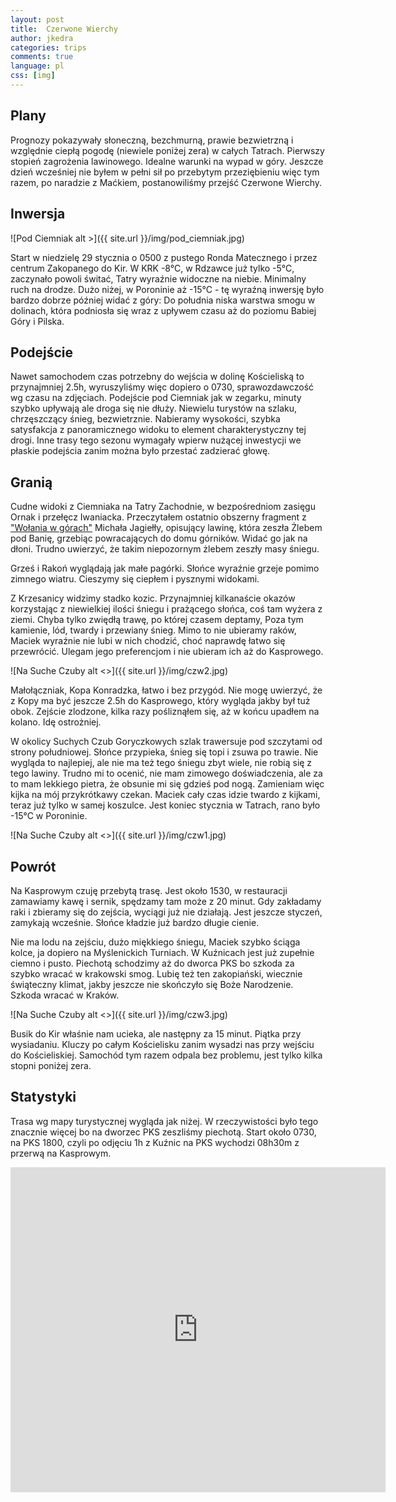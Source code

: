 ```yaml
---
layout: post
title:  Czerwone Wierchy
author: jkedra
categories: trips
comments: true
language: pl
css: [img]
---
```


## Plany

Prognozy pokazywały słoneczną, bezchmurną, prawie bezwietrzną i względnie
ciepłą pogodę (niewiele poniżej zera) w całych Tatrach. Pierwszy stopień
zagrożenia lawinowego. Idealne warunki na wypad w góry.  Jeszcze dzień
wcześniej nie byłem w pełni sił po przebytym przeziębieniu więc tym razem, po
naradzie z Maćkiem, postanowiliśmy przejść Czerwone Wierchy.

## Inwersja

![Pod Ciemniak alt >]({{ site.url }}/img/pod_ciemniak.jpg)

Start w niedzielę 29 stycznia o 0500 z pustego Ronda Matecznego
i przez centrum Zakopanego do Kir. W KRK -8°C, w Rdzawce już tylko -5°C,
zaczynało powoli świtać, Tatry wyraźnie widoczne na niebie. Minimalny
ruch na drodze. Dużo niżej, w Poroninie aż -15°C - tę wyraźną inwersję
było bardzo dobrze później widać z góry: Do południa niska warstwa
smogu w dolinach, która podniosła się wraz z upływem czasu aż do poziomu
Babiej Góry i Pilska.

## Podejście

Nawet samochodem czas potrzebny do wejścia w dolinę Kościeliską to
przynajmniej 2.5h, wyruszyliśmy więc dopiero o 0730, sprawozdawczość
wg czasu na zdjęciach. Podejście pod Ciemniak jak w zegarku,
minuty szybko upływają ale droga się nie dłuży. Niewielu turystów na
szlaku, chrzęszczący śnieg, bezwietrznie. Nabieramy wysokości,
szybka satysfakcja z panoramicznego widoku to element charakterystyczny tej
drogi. Inne trasy tego sezonu wymagały wpierw nużącej inwestycji we
płaskie podejścia zanim można było przestać zadzierać głowę.



## Granią

Cudne widoki z Ciemniaka na Tatry Zachodnie, w bezpośredniom zasięgu
Ornak i przełęcz Iwaniacka. Przeczytałem ostatnio obszerny fragment z 
["Wołania w górach"][1] Michała Jagiełły, opisujący lawinę, która zeszła
Żlebem pod Banię, grzebiąc powracających do domu górników. Widać go jak
na dłoni. Trudno uwierzyć, że takim niepozornym żlebem zeszły masy śniegu.

Grześ i Rakoń wyglądają jak małe pagórki. Słońce wyraźnie grzeje pomimo
zimnego wiatru. Cieszymy się ciepłem i pysznymi widokami.

Z Krzesanicy widzimy stadko kozic. Przynajmniej kilkanaście okazów
korzystając z niewielkiej ilości śniegu i prażącego słońca, coś tam
wyżera z ziemi. Chyba tylko zwiędłą trawę, po której czasem deptamy,
Poza tym kamienie, lód, twardy i przewiany śnieg. Mimo to nie ubieramy
raków, Maciek wyraźnie nie lubi w nich chodzić, choć naprawdę łatwo się
przewrócić. Ulegam jego preferencjom i nie ubieram ich aż do Kasprowego.

![Na Suche Czuby alt <>]({{ site.url }}/img/czw2.jpg)

Małołączniak, Kopa Konradzka, łatwo i bez przygód. Nie mogę uwierzyć, że
z Kopy ma być jeszcze 2.5h do Kasprowego, który wygląda jakby był tuż obok.
Zejście zlodzone, kilka razy pośliznąłem się, aż w końcu upadłem na kolano.
Idę ostrożniej.

W okolicy Suchych Czub Goryczkowych szlak trawersuje pod szczytami od strony
południowej. Słońce przypieka, śnieg się topi i zsuwa po trawie. Nie wygląda
to najlepiej, ale nie ma też tego śniegu zbyt wiele, nie robią się z tego
lawiny. Trudno mi to ocenić, nie mam zimowego doświadczenia, ale za to mam
lekkiego pietra, że obsunie mi się gdzieś pod nogą. Zamieniam więc kijka na mój
przykrótkawy czekan. Maciek cały czas idzie twardo z kijkami, teraz już tylko w
samej koszulce. Jest koniec stycznia w Tatrach, rano było -15°C w Poroninie.

![Na Suche Czuby alt <>]({{ site.url }}/img/czw1.jpg)

## Powrót

Na Kasprowym czuję przebytą trasę. Jest około 1530, w restauracji zamawiamy
kawę i sernik, spędzamy tam może z 20 minut. Gdy zakładamy raki i zbieramy
się do zejścia, wyciągi już nie działają. Jest jeszcze styczeń, zamykają
wcześnie. Słońce kładzie już bardzo długie cienie.

Nie ma lodu na zejściu, dużo miękkiego śniegu, Maciek szybko ściąga kolce,
ja dopiero na Myślenickich Turniach. W Kuźnicach jest już zupełnie ciemno
i pusto. Piechotą schodzimy aż do dworca PKS bo szkoda za szybko wracać
w krakowski smog. Lubię też ten zakopiański, wiecznie świąteczny klimat,
jakby jeszcze nie skończyło się Boże Narodzenie. Szkoda wracać w Kraków.  

![Na Suche Czuby alt <>]({{ site.url }}/img/czw3.jpg)

Busik do Kir właśnie nam ucieka, ale następny za 15 minut. Piątka przy
wysiadaniu. Kluczy po całym Kościelisku zanim wysadzi nas przy wejściu
do Kościeliskiej. Samochód tym razem odpala bez problemu, jest tylko
kilka stopni poniżej zera.

## Statystyki

Trasa wg mapy turystycznej wygląda jak niżej. W rzeczywistości było
tego znacznie więcej bo na dworzec PKS zeszliśmy piechotą.
Start około 0730, na PKS 1800, czyli po odjęciu 1h z Kuźnic na PKS
wychodzi 08h30m z przerwą na Kasprowym.

<div style="position:relative;width:600px;height:520px;overflow:hidden;"><iframe src="https://mapa-turystyczna.pl/map/widget/w600h520/route/yfr.html" width="600" height="520" frameborder="0" style="border:0;"></iframe><a href="https://mapa-turystyczna.pl/route/yfr?utm_source=external_web&amp;utm_medium=widget&amp;utm_campaign=route_widget" target="_blank" style="display:block;position:absolute;top:0;bottom:0;width:100%;text-indent:-1000px;" title="Otwórz w serwisie mapa-turystyczna.pl">Trasa: Kiry – Kuźnice | mapa-turystyczna.pl</a></div>


[1]: https://pl.wikipedia.org/wiki/Wo%C5%82anie_w_g%C3%B3rach



